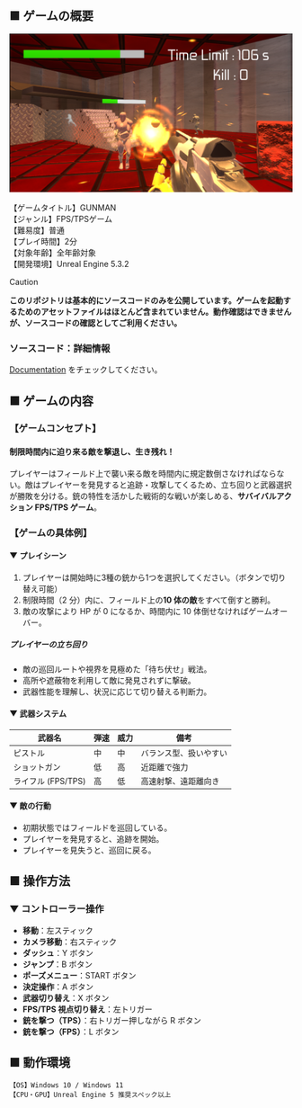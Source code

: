 ## ■ ゲームの概要

![GUNMAN_gameplay.png](Documentation/Images/GUNMAN_gameplay.png)

【ゲームタイトル】GUNMAN  
【ジャンル】FPS/TPSゲーム   
【難易度】普通  
【プレイ時間】2分  
【対象年齢】全年齢対象  
【開発環境】Unreal Engine 5.3.2  

> [!CAUTION]
> **このリポジトリは基本的にソースコードのみを公開しています。ゲームを起動するためのアセットファイルはほとんど含まれていません。動作確認はできませんが、ソースコードの確認としてご利用ください。**

### ソースコード：詳細情報
[Documentation](Documentation/) をチェックしてください。

## ■ ゲームの内容

### 【ゲームコンセプト】  

#### 制限時間内に迫り来る敵を撃退し、生き残れ！

プレイヤーはフィールド上で襲い来る敵を時間内に規定数倒さなければならない。敵はプレイヤーを発見すると追跡・攻撃してくるため、立ち回りと武器選択が勝敗を分ける。銃の特性を活かした戦術的な戦いが楽しめる、**サバイバルアクション FPS/TPS ゲーム**。

### 【ゲームの具体例】

#### ▼ プレイシーン  

1. プレイヤーは開始時に3種の銃から1つを選択してください。（ボタンで切り替え可能）
2. 制限時間（2 分）内に、フィールド上の**10 体の敵**をすべて倒すと勝利。
3. 敵の攻撃により HP が 0 になるか、時間内に 10 体倒せなければゲームオーバー。

##### プレイヤーの立ち回り

* 敵の巡回ルートや視界を見極めた「待ち伏せ」戦法。
* 高所や遮蔽物を利用して敵に発見されずに撃破。
* 武器性能を理解し、状況に応じて切り替える判断力。

#### ▼ 武器システム  

|       武器名       | 弾速 | 威力 |          備考          |
| ------------------ | ---- | ---- | ---------------------- |
|      ピストル      |  中  |  中  | バランス型、扱いやすい |
|    ショットガン    |  低  |  高  |      近距離で強力      |
| ライフル (FPS/TPS) |  高  |  低  |  高速射撃、遠距離向き  |

#### ▼ 敵の行動

- 初期状態ではフィールドを巡回している。
- プレイヤーを発見すると、追跡を開始。
- プレイヤーを見失うと、巡回に戻る。

## ■ 操作方法

### ▼ コントローラー操作  
- **移動**：左スティック
- **カメラ移動**：右スティック
- **ダッシュ**：Y ボタン
- **ジャンプ**：B ボタン
- **ポーズメニュー**：START ボタン
- **決定操作**：A ボタン
- **武器切り替え**：X ボタン
- **FPS/TPS 視点切り替え**：左トリガー
- **銃を撃つ（TPS）**：右トリガー押しながら R ボタン
- **銃を撃つ（FPS）**：L ボタン

## ■ 動作環境

```
【OS】Windows 10 / Windows 11  
【CPU・GPU】Unreal Engine 5 推奨スペック以上  
```